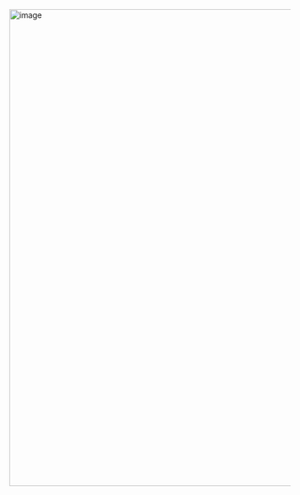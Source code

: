 <img width="1400" height="854" alt="image" src="https://github.com/user-attachments/assets/e1b7e72b-21e5-4b9b-bfef-8f7d67b98c90" />
